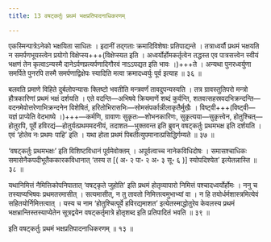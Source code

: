 ```yaml
---
title: 13 वषट्कर्तुः प्रथमं भक्षप्रतिपादनाधिकरणम्

---
```


एकस्मिन्पात्रेऽनेको भक्षयिता साधितः । इदानीं तद्गताः क्रमादिविशेषाः प्रतिपाद्यन्ते । तत्राध्वर्यौ प्रथमं भक्षयति न समर्पणभूयस्त्वेन प्रयोगो विक्षेप्स्य+++(विक्षेप्स्यत इति । अध्वर्योर्होमकर्तृत्वेन तद्धस्त एव पात्रसत्त्वेन स्वीयं भक्षणं तेन कृत्वाऽन्यस्मै दानेऽर्पणप्रत्यर्पणादिगौरवं नाऽऽपद्यत इति भावः ।)+++ते । अन्यथा पुनरध्वर्युणा समर्पिते पुनरपि तस्मै समर्पणाद्विक्षेपः स्यादिति मत्वा क्रमादध्वर्युः पूर्व इत्याह ॥ ३६ ॥

बलवति प्रमाणे विहिते दुर्बलोपन्यासः क्लिष्टो भवतीति मन्त्रवर्णं तावदुपन्यस्यति । तत्र ग्रावस्तुतिपरो मन्त्रो हौत्रकारिणां प्रथमं भक्षं दर्शयति । एते वदन्ति—अभिषवे क्रियमाणें शब्दं कुर्वन्ति, शतवत्सहस्रवदभिक्रन्दन्ति—वदनमेवोत्तरेणाभिक्रन्दनेन विशेषितं, हरितोभिरासभिः—सोमसंपर्कान्नीलाकृतैर्मुखैः । विष्ट्वी+++(विष्ट्वी—यज्ञं प्राप्येति वेदभाष्ये ।)+++—कर्मणि, ग्रावाणः सुकृतः—शोभनकारिणः, सुकृत्यया—सुकृत्त्वेन, होतुश्चित्—होतुरपि, पूर्वे हविरद्यं—होतुर्यत्प्रथममदनीयं, तदाशत—भुक्तवन्त इति ब्रुवन् वषट्कर्तुः प्रथमभक्ष इति दर्शयति । एवं ‘होतेव नः प्रथमः पाहि’ इति । यथा होता प्रथमं पिबतीत्युपमानात्प्रसिद्धिर्गम्यते ॥ ३७ ॥

‘वषट्कर्तुः प्रथमभक्षः’ इति विशिष्टविधानं पूर्वमेवोक्तम् । अपूर्वत्वाच्च नानेकविधिदोषः । समासश्चाधिकः समासेनैकपदीभूतैककारकविधानात् ‘तस्य त \[( अ॰ २ पा॰ २ अ॰ ३ सू॰ ६ )\] स्योपदिश्येत’ इत्येतन्नास्ति ॥ ३८ ॥

यथानिमित्तं नैमित्तिकोपनिपातात् ‘वषट्कृते जुहोति’ इति प्रथमं होतृव्यापारो निमित्तं पश्चादध्वर्योर्होमः । ननु च तस्याप्यभिषवः प्रथमतरमासीत् । सत्यमासीत्, न तु तावतो निमित्तत्वमुभाभ्यां वा । न हि तयोर्धर्मशास्त्रमित्येवं सहितयोर्निमित्तत्वात् । यस्य च नाम ‘होतुश्चित्पूर्वे हविरद्यमाशत’ इत्येतस्माद्धोतुरेव केवलस्य प्रथमं भक्षभ्रान्तिस्तस्याप्येतेन सूत्रद्वयेन वषट्कर्तृमात्रे होतृशब्द इति प्रतिपादितं भवति ॥ ३९ ॥

इति वषट्कर्तुः प्रथमं भक्षप्रतिपादनाधिकरणम् ॥ १३ ॥
